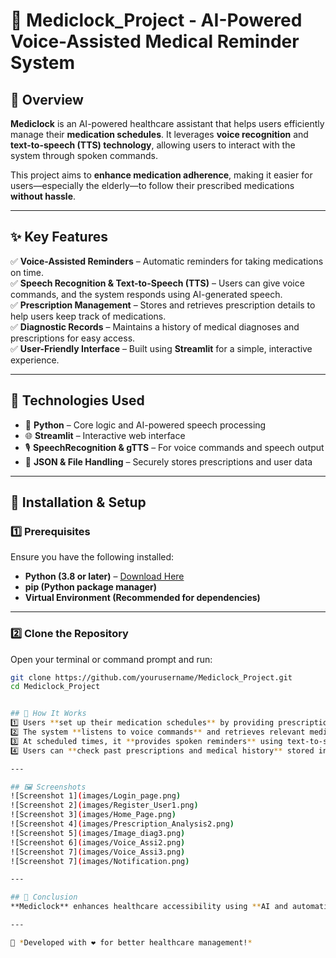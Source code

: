 # 📌 Mediclock_Project - AI-Powered Voice-Assisted Medical Reminder System  

## 📖 Overview  
**Mediclock** is an AI-powered healthcare assistant that helps users efficiently manage their **medication schedules**. It leverages **voice recognition** and **text-to-speech (TTS) technology**, allowing users to interact with the system through spoken commands.  

This project aims to **enhance medication adherence**, making it easier for users—especially the elderly—to follow their prescribed medications **without hassle**.  

---

## ✨ Key Features  
✅ **Voice-Assisted Reminders** – Automatic reminders for taking medications on time.  
✅ **Speech Recognition & Text-to-Speech (TTS)** – Users can give voice commands, and the system responds using AI-generated speech.  
✅ **Prescription Management** – Stores and retrieves prescription details to help users keep track of medications.  
✅ **Diagnostic Records** – Maintains a history of medical diagnoses and prescriptions for easy access.  
✅ **User-Friendly Interface** – Built using **Streamlit** for a simple, interactive experience.  

---

## 🔧 Technologies Used  
- 🐍 **Python** – Core logic and AI-powered speech processing  
- 🌐 **Streamlit** – Interactive web interface  
- 🎙️ **SpeechRecognition & gTTS** – For voice commands and speech output  
- 📂 **JSON & File Handling** – Securely stores prescriptions and user data  

---

## 🚀 Installation & Setup  

### 1️⃣ Prerequisites  
Ensure you have the following installed:  
- **Python (3.8 or later)** – [Download Here](https://www.python.org/downloads/)  
- **pip (Python package manager)**  
- **Virtual Environment (Recommended for dependencies)**  

---

### 2️⃣ Clone the Repository  
Open your terminal or command prompt and run:  
```bash
git clone https://github.com/yourusername/Mediclock_Project.git
cd Mediclock_Project


## 🚀 How It Works  
1️⃣ Users **set up their medication schedules** by providing prescription details.  
2️⃣ The system **listens to voice commands** and retrieves relevant medication reminders.  
3️⃣ At scheduled times, it **provides spoken reminders** using text-to-speech technology.  
4️⃣ Users can **check past prescriptions and medical history** stored in the system.  

---

## 🖼️ Screenshots  
![Screenshot 1](images/Login_page.png)  
![Screenshot 2](images/Register_User1.png) 
![Screenshot 3](images/Home_Page.png) 
![Screenshot 4](images/Prescription_Analysis2.png) 
![Screenshot 5](images/Image_diag3.png) 
![Screenshot 6](images/Voice_Assi2.png) 
![Screenshot 7](images/Voice_Assi3.png)
![Screenshot 7](images/Notification.png)

---

## 🎯 Conclusion  
**Mediclock** enhances healthcare accessibility using **AI and automation**. With its **hands-free, voice-assisted approach**, it ensures users—especially elderly patients—can manage their medications effortlessly. The intuitive interface and powerful voice recognition capabilities make **Mediclock a reliable healthcare companion**.  

---

📌 *Developed with ❤️ for better healthcare management!*  

